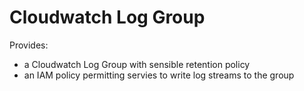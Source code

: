 # Cloudwatch Log Group

Provides: 

* a Cloudwatch Log Group with sensible retention policy
* an IAM policy permitting servies to write log streams to the group
